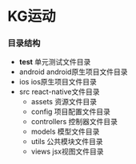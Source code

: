 # KG运动
### 目录结构
- __test__ 单元测试文件目录<br/>
- android android原生项目文件目录<br/>
- ios ios原生项目文件目录<br/>
- src react-native文件目录<br/>
    - assets 资源文件目录<br/>
    - config 项目配置文件目录<br/>
    - controllers 控制器文件目录<br/>
    - models 模型文件目录<br/>
    - utils 公共模块文件目录<br/>
    - views jsx视图文件目录<br/>